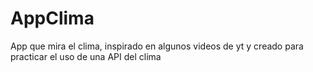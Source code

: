 # AppClima
App que mira el clima, inspirado en algunos videos de yt y creado para practicar el uso de una API del clima
